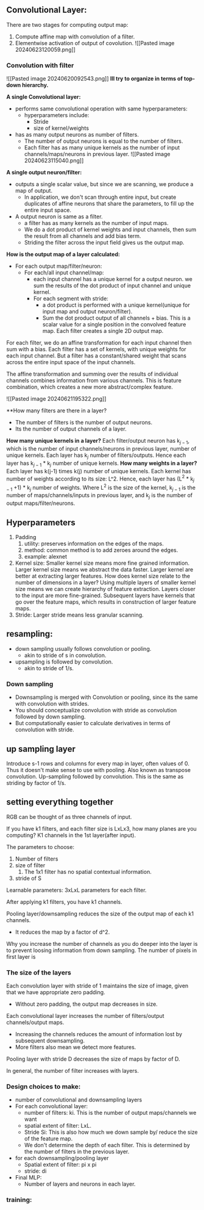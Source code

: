 ## Convolutional Layer:
There are two stages for computing output map:
1. Compute affine map with convolution of a filter.
2. Elementwise activation of output of covolution.
![[Pasted image 20240623120059.png]]


### Convolution with filter


![[Pasted image 20240620092543.png]]
**Ill try to organize in terms of top-down hierarchy.**

**A single Convolutional layer:**
- performs same convolutional operation with same hyperparameters:
	- hyperparameters include:
		- Stride
		- size of kernel/weights
- has as many output neurons as number of filters.
	- The number of output neurons is equal to the number of filters.
	- Each filter has as many unique kernels as the number of input channels/maps/neurons in previous layer.
![[Pasted image 20240623115040.png]]


**A single output neuron/filter:**
- outputs a single scalar value, but since we are scanning, we produce a map of output.
	- In application, we don't scan through entire input, but create duplicates of affine neurons that share the parameters, to fill up the entire input space.
- A output neuron is same as a filter.
	- a filter has as many kernels as the number of input maps.
	- We do a dot product of kernel weights and input channels, then sum the result from all channels and add bias term. 
	- Striding the filter across the input field gives us the output map.


**How is the output map of a layer calculated:**
- For each output map/filter/neuron:
	- For each/all input channel/map:
		- each input channel has a unique kernel for a output neuron. we sum the results of the dot product of input channel  and unique kernel. 
		- For each segment with stride:
			- a dot product is performed with a unique kernel(unique for input map and output neuron/filter).
			- Sum the dot product output of all channels + bias. This is a scalar value for a single position in the convolved feature map. Each filter creates a single 2D output map.

For each filter, we do an affine transformation for each input channel then sum with a bias. Each filter has a set of kernels, with unique weights for each input channel. But a filter has a constant/shared weight that scans across the entire input space of the input channels. 

The affine transformation and summing over the results of individual channels combines information from various channels. This is feature combination, which creates a new more abstract/complex feature.


![[Pasted image 20240621195322.png]]



**How many filters are there in a layer?
- The number of filters is the number of output neurons.
- Its the number of output channels of a layer.

**How many unique kernels in a layer?**
	Each filter/output neuron has k$_{j-1}$, which is the number of input channels/neurons in previous layer, number of unique kernels.
	Each layer has k$_{j}$ number of filters/outputs.
	Hence each layer has k$_{j-1}$ $*$ k$_{j}$ number of unique kernels.
**How many weights in a layer?** 
	Each layer has k(j-1) times k(j) number of unique kernels.
	Each kernel has number of weights according to its size: L^2.
	Hence, each layer has (L$^2$ $*$   k$_{j-1}$ +1) $*$ k$_{j}$ number of weights. 
	Where L$^2$ is the size of the kernel, k$_{j-1}$ is the number of maps/channels/inputs in previous layer, and k$_j$ is the number of output maps/filter/neurons.


## Hyperparameters
1. Padding
	1. utility: preserves information on the edges of the maps.
	2. method: common method is to add zeroes around the edges.
	3. example: alexnet
2. Kernel size:
	Smaller kernel size means more fine grained information. Larger kernel size means we abstract the data faster. 
	Larger kernel are better at extracting larger features.
	How does kernel size relate to the number of dimensions in a layer?
	Using multiple layers of smaller kernel size means we can create hierarchy of feature extraction.
		Layers closer to the input are more fine-grained. Subsequent layers have kernels that go over the feature maps, which results in construction of larger feature maps.
3. Stride:
	Larger stride means less granular scanning.


## resampling:
- down sampling usually follows convolution or pooling.
	- akin to stride of s in convolution.
- upsampling is followed by convolution.
	- akin to stride of 1/s.
### Down sampling
- Downsampling is merged with Convolution or pooling, since its the same with convolution with strides.
- You should conceptualize convolution with stride as convolution followed by down sampling.
- But computationally easier to calculate derivatives in terms of convolution with stride.

## up sampling layer
Introduce s-1 rows and columns for every map in layer, often values of 0. Thus it doesn't make sense to use with pooling.
Also known as transpose convolution.
Up-sampling followed by convolution. This is the same as striding by factor of 1/s.

## setting everything together
RGB can be thought of as three channels of input.

If you have k1 filters, and each filter size is LxLx3, how many planes are you computing?
	K1 channels in the 1st layer(after input).

The parameters to choose:
1. Number of filters
2. size of filter
	1. The 1x1 filter has no spatial contextual information.
3. stride of S

Learnable parameters: 3xLxL parameters for each filter.

After applying k1 filters, you have k1 channels.

Pooling layer/downsampling reduces the size of the output map of each k1 channels.
- It reduces the map by a factor of d^2.

Why you increase the number of channels as you do deeper into the layer is to prevent loosing information from down sampling.
	The number of pixels in first layer is  


### The size of the layers
Each convolution layer with stride of 1 maintains the size of image, given that we have appropriate zero padding.
- Without zero padding, the output map decreases in size.

Each convolutional layer increases the number of filters/output channels/output maps.
- Increasing the channels reduces the amount of information lost by subsequent downsampling.
- More filters also mean we detect more features.

Pooling layer with stride D decreases the size of maps by factor of D.

In general, the number of filter increases with layers.


### Design choices to make:
- number of convolutional and downsampling layers
- For each convolutional layer:
	- number of filters: ki. This is the number of output maps/channels we want
	- spatial extent of filter: LxL.
	- Stride Si: This is also how much we down sample by/ reduce the size of the feature map.
	- We don't determine the depth of each filter. This is determined by the number of filters in the previous layer.
- for each downsampling/pooling layer
	- Spatial extent of filter: pi x pi
	- stride: di
- Final MLP:
	- Number of layers and neurons in each layer.


### training:
 
